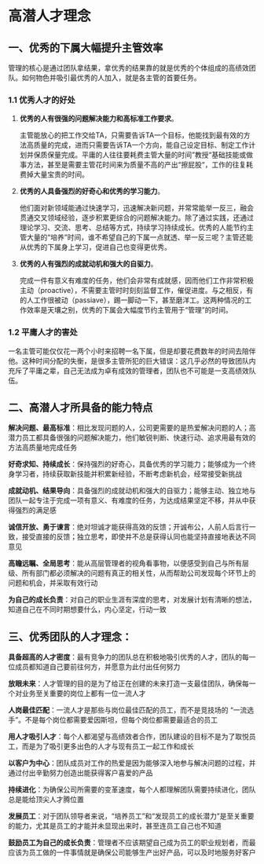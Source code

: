 # 高潜人才理念

## 一、优秀的下属大幅提升主管效率

管理的核心是通过团队拿结果，拿优秀的结果靠的就是优秀的个体组成的高绩效团队。如何物色并吸引最优秀的人加入，就是各主管的首要任务。

### 1.1 优秀人才的好处

1. **优秀的人有很强的问题解决能力和高标准工作要求**。

   主管能放心的把工作交给TA，只需要告诉TA一个目标，他能找到最有效的方法高质量的完成，进而只需要告诉TA一个方向，能自己设定目标、制定工作计划并保质保量完成。平庸的人往往要耗费主管大量的时间”教授“基础技能或做事方法，甚至是需要主管花时间来为质量不高的产出“擦屁股“，工作的往复耗费掉大量宝贵的时间。

2. **优秀的人具备强烈的好奇心和优秀的学习能力**。

   他们面对新领域能通过快速学习，迅速解决新问题，并常常能举一反三，融会贯通交叉领域经验，逐步积累更综合的问题解决能力。除了通过实践，还通过理论学习、交流、思考、总结等方式，持续学习持续成长。优秀的人能节约主管大量的“培养”时间，谁不希望自己的下属一点就透、举一反三呢？主管还能从优秀的下属身上学习，促进自己也变得更优秀。

3. **优秀的人有强烈的成就动机和强大的自驱力**。

   完成一件有意义有难度的任务，他们会非常有成就感，因而他们工作非常积极主动（proactive），不需要主管时时刻刻监督工作，催促进度。与之相反，有的人工作很被动（passiave），踢一脚动一下，甚至磨洋工。这两种情况的工作效率是天壤之别，优秀的下属会大幅度节约主管用于“管理”的时间。

### 1.2 平庸人才的害处

一名主管可能仅仅花一两个小时来招聘一名下属，但是却要花费数年的时间去陪伴他。这种时间分配的失衡，是很多主管所犯的巨大错误：这几乎必然的导致团队内充斥了平庸之辈，自己无法成为卓有成效的管理者，团队也不可能是一支高绩效队伍。



## 二、高潜人才所具备的能力特点

**解决问题、最高标准**：相比发现问题的人，公司更需要的是热爱解决问题的人；高潜力员工都具备很强的问题解决能力，他们敏锐判断、快速行动、追求用最有效的方法高质量地完成任务

**好奇求知、持续成长**：保持强烈的好奇心，具备优秀的学习能力；能够成为一个终身学习者，持续获取新技能并积累新经验，不断考虑新机会，经常接受新挑战

**成就动机、结果导向**：具备强烈的成就动机和强大的自驱力；能够主动、独立地与团队一起专注于完成一项有意义、有难度的任务，为达成结果坚定不移，并从中获得强烈的满足感

**诚信开放、勇于谏言**：绝对坦诚才能获得高效的反馈；开诚布公，人前人后言行一致，接受直接的反馈；独立思考，即使并不总是获得认同也能坚持直接地表达不同意见

**高瞻远瞩、全局思考**：能从高层管理者的视角看事物，以便感受到自己与所有层级、所有部门都必须解决的问题有真正的相关性，从而帮助公司发现每个环节上的问题和机会，并采取有效行动

**为自己的成长负责**：对自己的职业生涯有深度的思考，对发展计划有清晰的想法，知道自己在不同时期想要什么，内心坚定，行动一致

## 三、优秀团队的人才理念：

**具备超高的人才密度**：最有竞争力的团队总在积极地吸引优秀的人才，团队的每一位成员都知道自己要前往何方，并愿意为此付出任何努力

**放眼未来**：人才管理的目的是为了给正在创建的未来打造一支最佳团队，确保每一个对业务至关重要的岗位上都有一位一流人才

**人岗最佳匹配**：一流人才是那些与岗位最佳匹配的员工，而不是竞技场的 “一流选手”。不是每个岗位都需要爱因斯坦，但每个岗位都需要最适合的员工

**用人才吸引人才**：每个人都渴望与高绩效者合作，团队建设的目标不是为了取悦员工，而是为了吸引更多出色的人才与现有员工一起工作和成长

**以客户为中心**：团队成员对工作的热爱是因为能够深入地参与解决问题的过程，并通过付出辛勤努力创造出能获得客户喜爱的产品

**持续进化**：为确保公司所需要的变革速度，每个人都理解团队需要持续进化，团队总是能给顶尖人才腾位置

**发展员工**：对于团队领导者来说，“培养员工”和“发现员工的成长潜力”是至关重要的能力，尤其是员工的才能并未显现出来时，甚至连员工自己也不知道

**鼓励员工为自己的成长负责**：管理者不应该期望自己成为员工的职业规划者，而最应该为员工做的一件事情就是确保公司能够生产出好产品，可以及时地服务好客户
